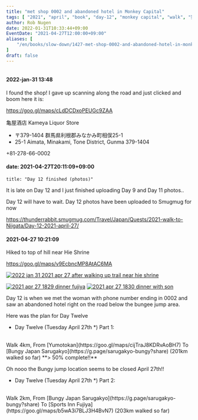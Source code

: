 ```yaml
---
title: "met shop 0002 and abandoned hotel in Monkey Capital"
tags: [ "2021", "april", "book", "day-12", "monkey capital", "walk", "猿ヶ" ]
author: Rob Nugen
date: 2022-01-31T10:33:44+09:00
EventDate: "2021-04-27T12:00:00+09:00"
aliases: [
    "/en/books/slow-down/1427-met-shop-0002-and-abandoned-hotel-in-monkey-capital",
]
draft: false
---
```


<img
src="https://b.robnugen.com/quests/walk-to-niigata/2021/en_route/day-12/2021_apr_27_shop_0002_lost_her_name_as_of_2022_jan_31.jpeg"
alt=""
class="title" />

#### 2022-jan-31 13:48

I found the shop!  I gave up scanning along the road and just clicked and boom here it is:

https://goo.gl/maps/cLdDCDxoPEUGc9ZAA

亀屋酒店
Kameya Liquor Store

* 〒379-1404 群馬県利根郡みなかみ町相俣25-1
* 25-1 Aimata, Minakami, Tone District, Gunma 379-1404

+81-278-66-0002

#### date: 2021-04-27T20:11:09+09:00

    title: "Day 12 finished (photos)"

It is late on Day 12 and I just finished uploading Day 9 and Day 11 photos..

Day 12 will have to wait.  Day 12 photos have been uploaded to Smugmug for now

https://thunderrabbit.smugmug.com/Travel/Japan/Quests/2021-walk-to-Niigata/Day-12-2021-april-27/

#### 2021-04-27 10:21:09

Hiked to top of hill near Hie Shrine

https://goo.gl/maps/v9EcbncMP8AtAC6MA

[![2022 jan 31 2021 apr 27 after walking up trail near hie shrine](//b.robnugen.com/quests/walk-to-niigata/2021/en_route/day-12/thumbs/2022_jan_31_2021_apr_27_after_walking_up_trail_near_hie_shrine.jpeg)](//b.robnugen.com/quests/walk-to-niigata/2021/en_route/day-12/2022_jan_31_2021_apr_27_after_walking_up_trail_near_hie_shrine.jpeg)          


[![2021 apr 27 1829 dinner fujiya](//b.robnugen.com/quests/walk-to-niigata/2021/en_route/day-12/thumbs/2021_apr_27_1829_dinner_fujiya.jpg)](//b.robnugen.com/quests/walk-to-niigata/2021/en_route/day-12/2021_apr_27_1829_dinner_fujiya.jpg)
[![2021 apr 27 1830 dinner with son](//b.robnugen.com/quests/walk-to-niigata/2021/en_route/day-12/thumbs/2021_apr_27_1830_dinner_with_son.jpg)](//b.robnugen.com/quests/walk-to-niigata/2021/en_route/day-12/2021_apr_27_1830_dinner_with_son.jpg)

Day 12 is when we met the woman with phone number
ending in 0002 and saw an abandoned hotel right
on the road below the bungee jump area.


Here was the plan for Day Twelve

<!-- 25 March 2021: WALK SEGMENT SEPARATOR  ===========  TO HELP ME SEE AND EDIT SEGMENT DETAILS -->
<div class="walk-segment">

* Day <span class="day_source">Twelve</span>
(<span class="day_date">Tuesday April 27th</span> *)
Part 1:
<br>
Walk <span class="km_source">4</span>km,
From [Yumotokan](https://goo.gl/maps/cijTraJ8KDRvAoBH7)
To [Bungy Japan Sarugakyo](https://g.page/sarugakyo-bungy?share)
(<span class="km_total">201</span>km walked so far)
**> 50% complete!!**

Oh nooo the Bungy jump location seems to be closed April 27th!!


</div>
<!-- 25 March 2021: WALK SEGMENT SEPARATOR  ===========  TO HELP ME SEE AND EDIT SEGMENT DETAILS -->
<div class="walk-segment">

* Day <span class="day_source">Twelve</span>
(<span class="day_date">Tuesday April 27th</span> *)
Part 2:
<br>
Walk <span class="km_source">2</span>km,
From [Bungy Japan Sarugakyo](https://g.page/sarugakyo-bungy?share)
To [Sports Inn Fujiya](https://goo.gl/maps/b5wA3i7BLJ3H4BvN7)
(<span class="km_total">203</span>km walked so far)

</div>
